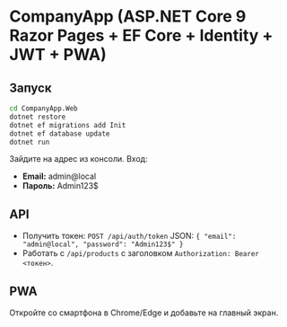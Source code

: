 # CompanyApp (ASP.NET Core 9 Razor Pages + EF Core + Identity + JWT + PWA)

## Запуск
```bash
cd CompanyApp.Web
dotnet restore
dotnet ef migrations add Init
dotnet ef database update
dotnet run
```

Зайдите на адрес из консоли. Вход:
- **Email:** admin@local
- **Пароль:** Admin123$

## API
- Получить токен: `POST /api/auth/token` JSON: `{ "email": "admin@local", "password": "Admin123$" }`
- Работать с `/api/products` с заголовком `Authorization: Bearer <токен>`.

## PWA
Откройте со смартфона в Chrome/Edge и добавьте на главный экран.
